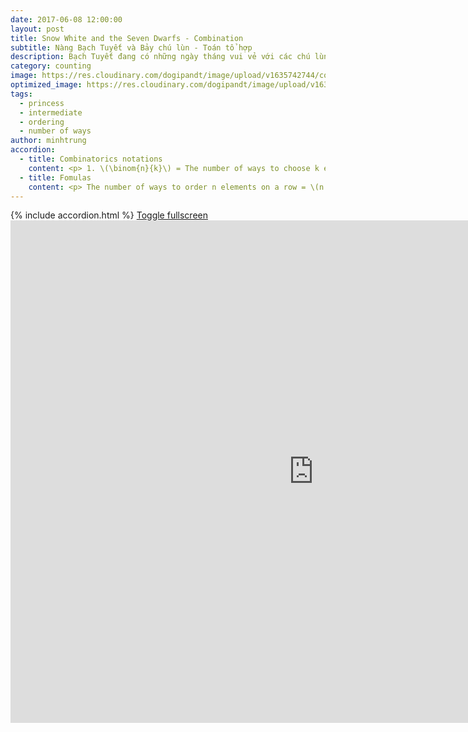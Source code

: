 ```yaml
---
date: 2017-06-08 12:00:00
layout: post
title: Snow White and the Seven Dwarfs - Combination
subtitle: Nàng Bạch Tuyết và Bảy chú lùn - Toán tổ hợp
description: Bạch Tuyết đang có những ngày tháng vui vẻ với các chú lùn, nhưng làm thế nào để sắp xếp họ làm việc nhà đây?
category: counting
image: https://res.cloudinary.com/dogipandt/image/upload/v1635742744/combination_q8brh6.png
optimized_image: https://res.cloudinary.com/dogipandt/image/upload/v1635742744/combination_q8brh6.png
tags:
  - princess
  - intermediate
  - ordering
  - number of ways
author: minhtrung
accordion:
  - title: Combinatorics notations
    content: <p> 1. \(\binom{n}{k}\) = The number of ways to choose k elements out of n elements. In some books, you might also see \(C_{n}^k\). <p> 2. \(n! = n \times (n-1) \times (n-2) \times \cdots \times 1\)
  - title: Fomulas
    content: <p> The number of ways to order n elements on a row = \(n!\). <p> Similarly, we have \(n!\) ways to arrange elements on a circle, but because the circle can be rotated \(n\) times, the number of ways to order n elements on a circle is \[\frac{n!}{n} = (n-1)! \] The number of ways to select k out of n elements is \[\binom{n}{k}=\frac{n!}{k!(n-k)!}\] This is the \(\textbf{combination}\) of k elements, they don't bother order of selection. But \(\textbf{permutation}\) does. The permutation of k out of n elements is \[P_{n}^k=\frac{n!}{(n-k)!}\]Make sure not to confuse between the two notations. 
---
```

<head>
  <meta charset="utf-8">
  <meta name="viewport" content="width=device-width">
  <title>MathJax example</title>
  <script src="https://polyfill.io/v3/polyfill.min.js?features=es6"></script>
  <script id="MathJax-script" async
          src="https://cdn.jsdelivr.net/npm/mathjax@3/es5/tex-mml-chtml.js">
  </script>
</head>
{% include accordion.html %}
<a href= "https://scratch.mit.edu/projects/575168430/fullscreen/">Toggle fullscreen </a>
<iframe src="https://scratch.mit.edu/projects/575168430/embed" allowtransparency="true" width="970" height="804" frameborder="0" scrolling="no" allowfullscreen></iframe>